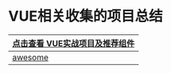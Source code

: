 # VUE相关收集的项目总结
| [点击查看 VUE实战项目及推荐组件](https://github.com/chao921125/vue-vite)     |
|-----------------------------------------------------------------|
| [awesome](https://github.com/vuejs/awesome-vue)                 |
